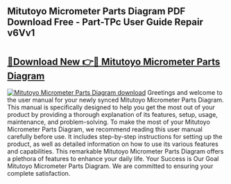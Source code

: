 ## Mitutoyo Micrometer Parts Diagram PDF Download Free - Part-TPc User Guide Repair v6Vv1

# <h2><a href="http://dfphszo.blite.top/?on=Mitutoyo+Micrometer+Parts+Diagram">🔗Download New 👉🔴 Mitutoyo Micrometer Parts Diagram</a></h2>

[![Mitutoyo Micrometer Parts Diagram download](https://i.imgur.com/lujVjoI.png)](http://dfphszo.blite.top/?on=Mitutoyo+Micrometer+Parts+Diagram)
Greetings and welcome to the user manual for your newly synced Mitutoyo Micrometer Parts Diagram. This manual is specifically designed to help you get the most out of your product by providing a thorough explanation of its features, setup, usage, maintenance, and problem-solving. To make the most of your Mitutoyo Micrometer Parts Diagram, we recommend reading this user manual carefully before use. It includes step-by-step instructions for setting up the product, as well as detailed information on how to use its various features and capabilities. This remarkable Mitutoyo Micrometer Parts Diagram offers a plethora of features to enhance your daily life. Your Success is Our Goal Mitutoyo Micrometer Parts Diagram. We are committed to ensuring your complete satisfaction.
